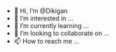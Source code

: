 - 👋 Hi, I’m @Dikigan
- 👀 I’m interested in ...
- 🌱 I’m currently learning ...
- 💞️ I’m looking to collaborate on ...
- 📫 How to reach me ...

<!---
Dikigan/Dikigan is a ✨ special ✨ repository because its `README.md` (this file) appears on your GitHub profile.
You can click the Preview link to take a look at your changes.
--->
